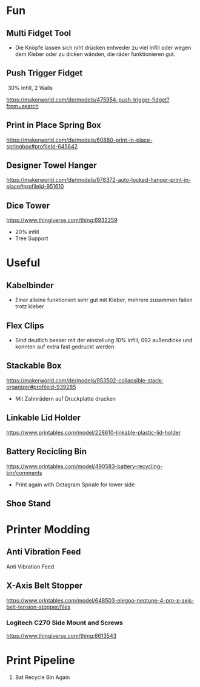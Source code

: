 
# Fun
  
## Multi Fidget Tool

* Die Knöpfe lassen sich niht drücken entweder zu viel Infill oder wegen dem Kleber oder zu dicken wänden, die räder funktionieren gut.
## Push Trigger Fidget

 30% Infill, 2 Walls

https://makerworld.com/de/models/475954-push-trigger-fidget?from=search

## Print in Place Spring Box

https://makerworld.com/de/models/60880-print-in-place-springbox#profileId-645642
## Designer Towel Hanger

https://makerworld.com/de/models/978372-auto-locked-hanger-print-in-place#profileId-951610

## Dice Tower 

https://www.thingiverse.com/thing:6932259

* 20% infill
* Tree Support
# Useful
## Kabelbinder
* Einer alleine funktioniert sehr gut mit Kleber, mehrere zusammen failen trotz kleber
## Flex Clips

* Sind deutlich besser mit der einstellung 10% infill, 092 außendicke und konnten auf extra fast gedruckt werden
## Stackable Box
https://makerworld.com/de/models/953502-collapsible-stack-organizer#profileId-939285
* Mit Zahnrädern auf Druckplatte drucken
## Linkable Lid Holder
https://www.printables.com/model/228610-linkable-plastic-lid-holder
## Battery Recicling Bin
https://www.printables.com/model/490583-battery-recycling-bin/comments
* Print again with Octagram Spirale for lower side
## Shoe Stand

# Printer Modding

## Anti Vibration Feed
Anti Vibration Feed
## X-Axis Belt Stopper
https://www.printables.com/model/648503-elegoo-neptune-4-pro-x-axis-belt-tension-stopper/files
### Logitech C270 Side Mount and Screws

https://www.thingiverse.com/thing:6613543

# Print Pipeline
1. Bat Recycle Bin Again